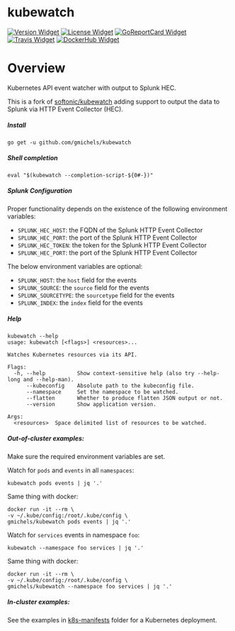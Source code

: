 # kubewatch

[![Version Widget]][Version] [![License Widget]][License] [![GoReportCard Widget]][GoReportCard] [![Travis Widget]][Travis] [![DockerHub Widget]][DockerHub]

[Version]: https://github.com/gmichels/kubewatch/releases
[Version Widget]: https://img.shields.io/github/release/gmichels/kubewatch.svg?maxAge=60
[License]: http://www.apache.org/licenses/LICENSE-2.0.txt
[License Widget]: https://img.shields.io/badge/license-APACHE2-1eb0fc.svg
[GoReportCard]: https://goreportcard.com/report/gmichels/kubewatch
[GoReportCard Widget]: https://goreportcard.com/badge/gmichels/kubewatch
[Travis]: https://travis-ci.org/gmichels/kubewatch
[Travis Widget]: https://travis-ci.org/gmichels/kubewatch.svg?branch=master
[DockerHub]: https://hub.docker.com/r/gmichels/kubewatch
[DockerHub Widget]: https://img.shields.io/docker/pulls/gmichels/kubewatch.svg

# Overview

Kubernetes API event watcher with output to Splunk HEC.

This is a fork of [softonic/kubewatch](https://github.com/softonic/kubewatch "softonic/kubewatch") adding support to output the data to Splunk via HTTP Event Collector (HEC).

##### Install

```
go get -u github.com/gmichels/kubewatch
```

##### Shell completion

```
eval "$(kubewatch --completion-script-${0#-})"
```

##### Splunk Configuration
Proper functionality depends on the existence of the following environment variables:

- `SPLUNK_HEC_HOST`: the FQDN of the Splunk HTTP Event Collector
- `SPLUNK_HEC_PORT`: the port of the Splunk HTTP Event Collector
- `SPLUNK_HEC_TOKEN`: the token for the Splunk HTTP Event Collector
- `SPLUNK_HEC_PORT`: the port of the Splunk HTTP Event Collector

The below environment variables are optional:

- `SPLUNK_HOST`: the `host` field for the events
- `SPLUNK_SOURCE`: the `source` field for the events
- `SPLUNK_SOURCETYPE`: the `sourcetype` field for the events
- `SPLUNK_INDEX`: the `index` field for the events

##### Help

```
kubewatch --help
usage: kubewatch [<flags>] <resources>...

Watches Kubernetes resources via its API.

Flags:
  -h, --help          Show context-sensitive help (also try --help-long and --help-man).
      --kubeconfig    Absolute path to the kubeconfig file.
      --namespace     Set the namespace to be watched.
      --flatten       Whether to produce flatten JSON output or not.
      --version       Show application version.

Args:
  <resources>  Space delimited list of resources to be watched.
```

##### Out-of-cluster examples:

Make sure the required environment variables are set.

Watch for `pods` and `events` in all `namespaces`:
```
kubewatch pods events | jq '.'
```

Same thing with docker:
```
docker run -it --rm \
-v ~/.kube/config:/root/.kube/config \
gmichels/kubewatch pods events | jq '.'
```

Watch for `services` events in namespace `foo`:
```
kubewatch --namespace foo services | jq '.'
```

Same thing with docker:
```
docker run -it --rm \
-v ~/.kube/config:/root/.kube/config \
gmichels/kubewatch --namespace foo services | jq '.'
```

##### In-cluster examples:

See the examples in [k8s-manifests](k8s-manifests "k8s-manifests") folder for a Kubernetes deployment.
